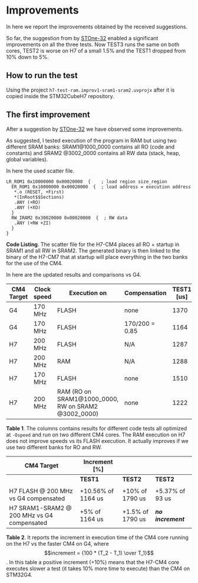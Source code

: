 # Improvements
In here we report the improvements obtained by the received suggestions.

So far, the suggestion from by [STOne-32](https://community.st.com/t5/user/viewprofilepage/user-id/465) enabled a significant improvements on all the three tests. Now TEST3 runs the same on both cores, TEST2 is worse on H7 of a small 1.5% and the TEST1 dropped from 10% down to 5%. 



## How to run the test

Using the project `h7-test-ram.improv1-sram1-sram2.uvprojx` after it is copied inside the STM32CubeH7 repository.




## The first improvement

After a suggestion by [STOne-32](https://community.st.com/t5/user/viewprofilepage/user-id/465) we have observed some improvements.

As suggested, I tested execution of the program in RAM but using two different SRAM banks: SRAM1@1000_0000 contains all RO (code and constants) and SRAM2 @3002_0000 contains all RW data (stack, heap, global variables).

In here the used scatter file.

```assembly
LR_ROM1 0x10000000 0x00020000  {    ; load region size_region
  ER_ROM1 0x10000000 0x00020000  {  ; load address = execution address
   *.o (RESET, +First)
   *(InRoot$$Sections)
   .ANY (+RO)
   .ANY (+XO)
  }
  RW_IRAM2 0x30020000 0x00020000  {  ; RW data
   .ANY (+RW +ZI)
  }
}
```

**Code Listing**. The scatter file for the H7-CM4 places all RO + startup in SRAM1 and all RW in SRAM2. The generated binary is then linked to the binary of the H7-CM7 that at startup will place everything in the two banks for the use of the CM4.

In here are the updated results and comparisons vs G4.

| CM4 Target | Clock speed | Execution on                                        | Compensation   | TEST1 [us] | TEST2 [us] | TEST3 [us] |
| ---------- | ----------- | --------------------------------------------------- | -------------- | ---------- | ---------- | ---------- |
| G4         | 170 MHz     | FLASH                                               | none           | 1370       | 2106       | 110        |
| G4         | 170 MHz     | FLASH                                               | 170/200 = 0.85 | 1164       | 1790       | 93         |
| H7         | 200 MHz     | FLASH                                               | N/A            | 1287       | 1970       | 98         |
| H7         | 200 MHz     | RAM                                                 | N/A            | 1288       | 1969       | 98         |
| H7         | 170 MHz     | FLASH                                               | none           | 1510       | 2320       | 115        |
| H7         | 200 MHz     | RAM (RO on SRAM1@1000_0000, RW on SRAM2 @3002_0000) | none           | 1222       | 1817       | 93         |

**Table 1**. The columns contains results for different code tests all optimized at `-Ospeed` and run on two different CM4 cores. The RAM execution on H7 does not improve speeds vs its FLASH execution. It actually improves if we use two different banks for RO and RW.



| CM4 Target                                 | Increment  [%]     |                  |                    |
| ------------------------------------------ | ------------------ | ---------------- | ------------------ |
|                                            | **TEST1**          | **TEST2**        | **TEST2**          |
|                                            |                    |                  |                    |
| H7 FLASH @ 200 MHz vs G4 compensated       | +10.56% of 1164 us | +10% of 1790 us  | +5.37% of 93 us    |
| H7 SRAM1-SRAM2 @ 200 MHz vs G4 compensated | +5% of 1164 us     | +1.5% of 1790 us | ***no increment*** |

**Table 2**. It reports the increment in execution time of the CM4 core running on the H7 vs the faster CM4 on G4, where $$increment = {100 * (T_2 - T_1) \over T_1}$$. In this table a positive increment (+10%) means that the H7-CM4 core executes slower a test (it takes 10% more time to execute) than the CM4 on STM32G4.